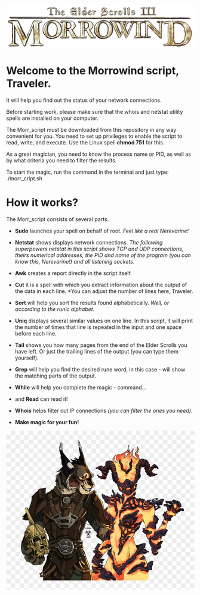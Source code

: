 ![alt text](https://github.com/allozavrr/Screenshots/blob/main/The_Elder_Scrolls_III_-_Morrowind_-_Text_Logo.png "Welcome to Elder Scripts, Traveler!")


# Welcome to the Morrowind script, Traveler. 
It will help you find out the status of your network connections.

Before starting work, please make sure that the whois and netstat utility spells are installed on your computer. 

The Morr_script must be downloaded from this repository in any way convenient for you. You need to set up privileges to enable the script to read, write, and execute. Use the Linux spell **chmod 751** for this.

As a great magician, you need to know the process name or PID, as well as by what criteria you need to filter the results.

To start the magic, run the command in the terminal and just type: ./morr_cript.sh

# How it works?

The Morr_script consists of several parts:

*  **Sudo** launches your spell on behalf of root. *Feel like a real Nerevarine!*

*  **Netstat** shows displays network connections. 
*The following superpowers netstat in this script shows TCP and UDP connections, theirs numerical addresses, the PID and name of the program (you can know this, Nerevarine!) and all listening sockets*.

* **Awk** creates a report directly in the script itself.

* **Cut** it is a spell with which you extract information about the output of the data in each line. *You can adjust the number of lines here, Traveler.

* **Sort** will help you sort the results found alphabetically. *Well, or according to the runic alphabet*.

* **Uniq** displays several similar values on one line. In this script, it will print the number of times that line is repeated in the input and one space before each line.

* **Tail** shows you how many pages from the end of the Elder Scrolls you have left. Or just the trailing lines of the output (you can type them yourself).

* **Grep** will help you find the desired rune word, in this case - will show the matching parts of the output.

* **While** will help you complete the magic - command...

* and **Read** can read it!

* **Whois** helps filter out IP connections *(you can filter the ones you need)*.

* **Make magic for your fun!**





![alt text](https://github.com/allozavrr/Screenshots/blob/main/620-6204264_elder-scrolls-morrowind-elder-scrolls-v-skyrim-elder.png "Morrowind never ending!")
